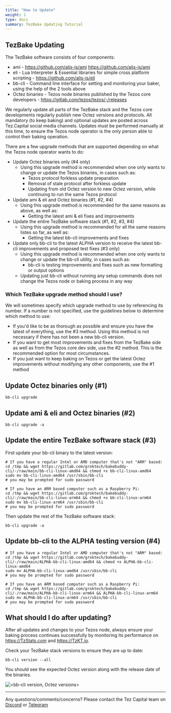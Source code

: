 ```yaml
---
title: "How to Update"
weight: 1
type: docs
summary: TezBake Updating Tutorial
---
```


## TezBake Updating
The TezBake software consists of four components:
* ami - https://github.com/alis-is/ami https://github.com/alis-is/ami
* eli -  Lua Interpreter & Essential libraries for simple cross platform scripting - https://github.com/alis-is/eli 
* bb-cli - Command line interface for setting and monitoring your baker, using the help of the 2 tools above
* Octez binaries - Tezos node binaries published by the Tezos core developers - https://gitlab.com/tezos/tezos/-/releases

We regularly update all parts of the TezBake stack and the Tezos core developments regularly publish new Octez versions and protocols.  All mandatory (to keep baking) and optional updates are posted across Tez.Capital social media channels.  Updates must be performed manually at this time, to ensure the Tezos node operator is the only person able to control their baking operation.

There are a few upgrade methods that are supported depending on what the Tezos node operator wants to do:

* Update Octez binaries only (#4 only)
  * Using this upgrade method is recommended when one only wants to change or update the Tezos binaries, in cases such as:
    * Tezos protocol forkless update preparation
    * Removal of stale protocol after forkless update
    * Updating from old Octez version to new Octez version, while continuing to run the same Tezos protocol
* Update ami & eli and Octez binaries (#1, #2, #4)
  * Using this upgrade method is recommended for the same reasons as above, as well as:
    * Getting the latest ami & eli fixes and improvements
* Update the entire TezBake software stack (#1, #2, #3, #4)
  * Using this upgrade method is recommended for all the same reasons listes so far, as well as:
    * Getting the latest bb-cli improvements and fixes
* Update only bb-cli to the latest ALPHA version to receive the latest bb-cli improvements and proposed test fixes (#3 only)
  * Using this upgrade method is recommended when one only wants to change or update the bb-cli utility, in cases such as:
    * bb-cli is testing improvements and fixes such as new formatting or output options
  * Updating just bb-cli without running any setup commands does not change the Tezos node or baking process in any way

### Which TezBake upgrade method should I use?

We will sometimes specify which upgrade method to use by referencing its number.  If a number is not specified, use the guidelines below to determine which method to use:
* If you'd like to be as thorough as possible and ensure you have the latest of everything, use the #3 method.  Using this method is not necessary if there has not been a new bb-cli version.
* If you want to get most improvements and fixes from the TezBake side as well as from the Tezos core dev side, use the #2 method.  This is the recommended option for most circumstances.
* If you just want to keep baking on Tezos or get the latest Octez improvements without modifying any other components, use the #1 method

## Update Octez binaries only (#1)

   ```
   bb-cli upgrade
   ```

## Update ami & eli and Octez binaries (#2)

   ```
   bb-cli upgrade -a
   ```

## Update the entire TezBake software stack (#3)
First update your bb-cli binary to the latest version:

   ```
   # If you have a regular Intel or AMD computer that's not "ARM" based:
   cd /tmp && wget https://gitlab.com/groktech/bakebuddy-cli/-/raw/main/bb-cli-linux-amd64 && chmod +x bb-cli-linux-amd64
   sudo mv bb-cli-linux-amd64 /usr/sbin/bb-cli
   # you may be prompted for sudo password

   # If you have an ARM based computer such as a Raspberry Pi:
   cd /tmp && wget https://gitlab.com/groktech/bakebuddy-cli/-/raw/main/bb-cli-linux-arm64 && chmod +x bb-cli-linux-arm64
   sudo mv bb-cli-linux-arm64 /usr/sbin/bb-cli
   # you may be prompted for sudo password
   ```
Then update the rest of the TezBake software stack:

   ```
   bb-cli upgrade -a
   ```

## Update bb-cli to the ALPHA testing version  (#4)

   ```
   # If you have a regular Intel or AMD computer that's not "ARM" based:
   cd /tmp && wget https://gitlab.com/groktech/bakebuddy-cli/-/raw/main/ALPHA-bb-cli-linux-amd64 && chmod +x ALPHA-bb-cli-linux-amd64
   sudo mv ALPHA-bb-cli-linux-amd64 /usr/sbin/bb-cli
   # you may be prompted for sudo password

   # If you have an ARM based computer such as a Raspberry Pi:
   cd /tmp && wget https://gitlab.com/groktech/bakebuddy-cli/-/raw/main/ALPHA-bb-cli-linux-arm64 && ALPHA-bb-cli-linux-arm64
   sudo mv ALPHA-bb-cli-linux-arm64 /usr/sbin/bb-cli
   # you may be prompted for sudo password
   ```

## What should I do after updating?
After all updates and changes to your Tezos node, always ensure your baking process continues successfully by monitoring its performance on https://TzStats.com and https://TzKT.io.

Check your TezBake stack versions to ensure they are up to date:

   ```
   bb-cli version --all
   ```

You should see the expected Octez version along with the release date of the binaries.

![<bb-cli version, Octez versions>](/tezbake/tutorial/tezbakeVersionAll.png)


---

Any questions/comments/concerns? Please contact the Tez Capital team on
[Discord](https://discord.gg/cVGMA4MaNM) or [Telegram](https://t.me/tezcapital) 